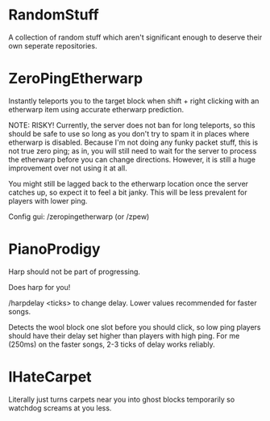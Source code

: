 # RandomStuff
A collection of random stuff which aren't significant enough to deserve their own seperate repositories.


# ZeroPingEtherwarp
Instantly teleports you to the target block when shift + right clicking with an etherwarp item using accurate etherwarp prediction.

NOTE: RISKY! Currently, the server does not ban for long teleports, so this should be safe to use so long as you don't try to spam it in places where etherwarp is disabled.
Because I'm not doing any funky packet stuff, this is not true zero ping; as in, you will still need to wait for the server to process the etherwarp before you can change directions. However, it is still a huge improvement over not using it at all.

You might still be lagged back to the etherwarp location once the server catches up, so expect it to feel a bit janky. This will be less prevalent for players with lower ping.

Config gui: /zeropingetherwarp (or /zpew)


# PianoProdigy
Harp should not be part of progressing.

Does harp for you!

/harpdelay \<ticks\> to change delay. Lower values recommended for faster songs.

Detects the wool block one slot before you should click, so low ping players should have their delay set higher than players with high ping. For me (250ms) on the faster songs, 2-3 ticks of delay works reliably.


# IHateCarpet
Literally just turns carpets near you into ghost blocks temporarily so watchdog screams at you less.



